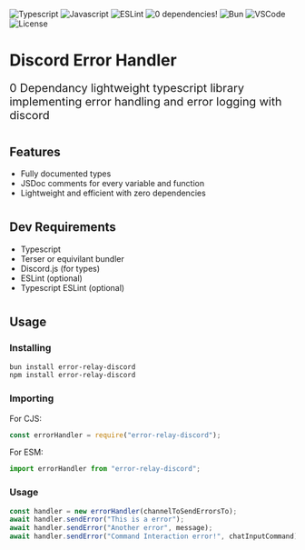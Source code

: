![Typescript](https://img.shields.io/badge/TypeScript-007ACC?style=for-the-badge&logo=typescript&logoColor=white)
![Javascript](https://img.shields.io/badge/JavaScript-323330?style=for-the-badge&logo=javascript&logoColor=F7DF1E)
![ESLint](https://img.shields.io/badge/eslint-3A33D1?style=for-the-badge&logo=eslint&logoColor=white)
![0 dependencies!](https://img.shields.io/badge/0%20Dependencies-F80000?style=for-the-badge)
![Bun](https://img.shields.io/badge/bun-282a36?style=for-the-badge&logo=bun&logoColor=fbf0df)
![VSCode](https://img.shields.io/badge/VSCode-0078D4?style=for-the-badge&logo=visual%20studio%20code&logoColor=white)
![License](https://img.shields.io/badge/CC--BY--NC--SA--4.0-lightgrey?style=for-the-badge)

# __Discord Error Handler__

<p style="font-size: 20px">0 Dependancy lightweight typescript library implementing error handling and error logging with discord</p>


<h2 style="padding-top: 10px;">Features</h2>
<ul style="list-style-type: disc; padding-left: 20px;">
  <li>Fully documented types</li>
  <li>JSDoc comments for every variable and function</li>
  <li>Lightweight and efficient with zero dependencies</li>
</ul>


<h2 style="padding-top: 10px;">Dev Requirements</h2>
<ul style="list-style-type: disc; padding-left: 20px;">	
	<li>Typescript</li>
	<li>Terser or equivilant bundler</li>
	<li>Discord.js (for types)</li>
	<li>ESLint (optional)</li>
	<li>Typescript ESLint (optional)</li>
</ul>


<h2 style="padding-top: 10px;">Usage</h2>

### Installing
```bash
bun install error-relay-discord
npm install error-relay-discord
```

### Importing
For CJS:
```js
const errorHandler = require("error-relay-discord");
```

For ESM:
```js
import errorHandler from "error-relay-discord";
```

### Usage
```js
const handler = new errorHandler(channelToSendErrorsTo);
await handler.sendError("This is a error");
await handler.sendError("Another error", message);
await handler.sendError("Command Interaction error!", chatInputCommand);
```